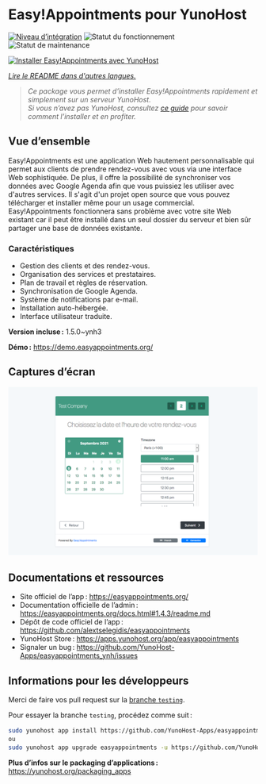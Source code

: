 <!--
Nota bene : ce README est automatiquement généré par <https://github.com/YunoHost/apps/tree/master/tools/readme_generator>
Il NE doit PAS être modifié à la main.
-->

# Easy!Appointments pour YunoHost

[![Niveau d’intégration](https://dash.yunohost.org/integration/easyappointments.svg)](https://ci-apps.yunohost.org/ci/apps/easyappointments/) ![Statut du fonctionnement](https://ci-apps.yunohost.org/ci/badges/easyappointments.status.svg) ![Statut de maintenance](https://ci-apps.yunohost.org/ci/badges/easyappointments.maintain.svg)

[![Installer Easy!Appointments avec YunoHost](https://install-app.yunohost.org/install-with-yunohost.svg)](https://install-app.yunohost.org/?app=easyappointments)

*[Lire le README dans d'autres langues.](./ALL_README.md)*

> *Ce package vous permet d’installer Easy!Appointments rapidement et simplement sur un serveur YunoHost.*  
> *Si vous n’avez pas YunoHost, consultez [ce guide](https://yunohost.org/install) pour savoir comment l’installer et en profiter.*

## Vue d’ensemble

Easy!Appointments est une application Web hautement personnalisable qui permet aux clients de prendre rendez-vous avec vous via une interface Web sophistiquée. De plus, il offre la possibilité de synchroniser vos données avec Google Agenda afin que vous puissiez les utiliser avec d'autres services. Il s'agit d'un projet open source que vous pouvez télécharger et installer même pour un usage commercial. Easy!Appointments fonctionnera sans problème avec votre site Web existant car il peut être installé dans un seul dossier du serveur et bien sûr partager une base de données existante.

### Caractéristiques

- Gestion des clients et des rendez-vous.
- Organisation des services et prestataires.
- Plan de travail et règles de réservation.
- Synchronisation de Google Agenda.
- Système de notifications par e-mail.
- Installation auto-hébergée.
- Interface utilisateur traduite.


**Version incluse :** 1.5.0~ynh3

**Démo :** <https://demo.easyappointments.org/>

## Captures d’écran

![Capture d’écran de Easy!Appointments](./doc/screenshots/screenshots.png)

## Documentations et ressources

- Site officiel de l’app : <https://easyappointments.org/>
- Documentation officielle de l’admin : <https://easyappointments.org/docs.html#1.4.3/readme.md>
- Dépôt de code officiel de l’app : <https://github.com/alextselegidis/easyappointments>
- YunoHost Store : <https://apps.yunohost.org/app/easyappointments>
- Signaler un bug : <https://github.com/YunoHost-Apps/easyappointments_ynh/issues>

## Informations pour les développeurs

Merci de faire vos pull request sur la [branche `testing`](https://github.com/YunoHost-Apps/easyappointments_ynh/tree/testing).

Pour essayer la branche `testing`, procédez comme suit :

```bash
sudo yunohost app install https://github.com/YunoHost-Apps/easyappointments_ynh/tree/testing --debug
ou
sudo yunohost app upgrade easyappointments -u https://github.com/YunoHost-Apps/easyappointments_ynh/tree/testing --debug
```

**Plus d’infos sur le packaging d’applications :** <https://yunohost.org/packaging_apps>
